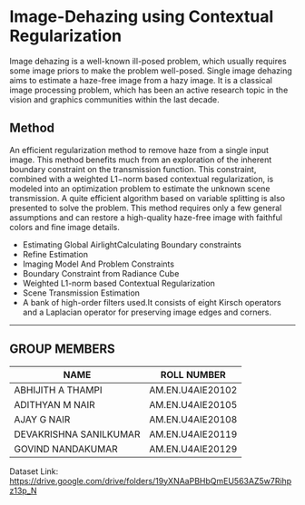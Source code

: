 # Image-Dehazing using Contextual Regularization 

Image dehazing is a well-known ill-posed problem, which usually requires some image priors to make the problem well-posed. Single image dehazing aims to estimate a haze-free image
from a hazy image. It is a classical image processing problem, which has been an active research topic in the vision and graphics communities within the last decade. 

## Method
An efficient regularization method to remove haze from a single input image. This method benefits much from an exploration of the inherent boundary constraint on the transmission
function.
This constraint, combined with a weighted L1−norm based contextual regularization, is modeled into an optimization problem to estimate the unknown scene transmission.
A quite efficient algorithm based on variable splitting is also presented to solve the problem. This method requires only a few general assumptions and can restore a high-quality haze-free image with faithful colors and fine image details.

- Estimating Global AirlightCalculating Boundary constraints
- Refine Estimation
- Imaging Model And Problem Constraints
- Boundary Constraint from Radiance Cube
- Weighted L1-norm based Contextual Regularization
- Scene Transmission Estimation
- A bank of high-order filters used.It consists of eight Kirsch operators and a Laplacian operator for preserving image edges and corners.

---

## GROUP MEMBERS 

| NAME  | ROLL NUMBER |
| ------------- | ------------- |
| ABHIJITH A THAMPI | AM.EN.U4AIE20102  |
| ADITHYAN M NAIR  | AM.EN.U4AIE20105   |
| AJAY G NAIR  | AM.EN.U4AIE20108  |
| DEVAKRISHNA SANILKUMAR | AM.EN.U4AIE20119 |
| GOVIND NANDAKUMAR | AM.EN.U4AIE20129 |

Dataset Link: https://drive.google.com/drive/folders/19yXNAaPBHbQmEU563AZ5w7Rihpz13p_N

